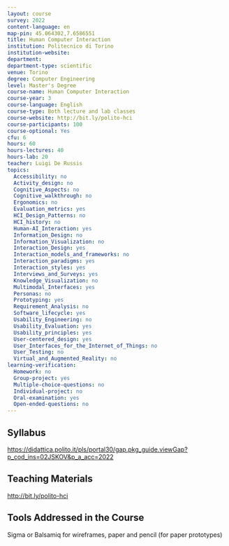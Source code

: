 ```yaml
---
layout: course
survey: 2022
content-language: en
map-pin: 45.064302,7.6586551
title: Human Computer Interaction
institution: Politecnico di Torino
institution-website:  
department: 
department-type: scientific
venue: Torino
degree: Computer Engineering
level: Master's Degree
course-name: Human Computer Interaction
course-year: 3
course-language: English
course-type: Both lecture and lab classes
course-website: http://bit.ly/polito-hci
course-participants: 100
course-optional: Yes
cfu: 6
hours: 60
hours-lectures: 40
hours-lab: 20
teacher: Luigi De Russis
topics: 
  Accessibility: no
  Activity_design: no
  Cognitive_Aspects: no
  Cognitive_walkthrough: no
  Ergonomics: no
  Evaluation_metrics: yes
  HCI_Design_Patterns: no
  HCI_history: no
  Human-AI_Interaction: yes
  Information_Design: no
  Information_Visualization: no
  Interaction_Design: yes
  Interaction_models_and_frameworks: no
  Interaction_paradigms: yes
  Interaction_styles: yes
  Interviews_and_Surveys: yes
  Knowledge_Visualization: no
  Multimodal_Interfaces: yes
  Personas: no
  Prototyping: yes
  Requirement_Analysis: no
  Software_lifecycle: yes
  Usability_Engineering: no
  Usability_Evaluation: yes
  Usability_principles: yes
  User-centered_design: yes
  User_Interfaces_for_the_Internet_of_Things: no
  User_Testing: no
  Virtual_and_Augmented_Reality: no
learning-verification: 
  Homework: no 
  Group-project: yes 
  Multiple-choice-questions: no 
  Individual-project: no 
  Oral-examination: yes 
  Open-ended-questions: no 
---
```



## Syllabus 
https://didattica.polito.it/pls/portal30/gap.pkg_guide.viewGap?p_cod_ins=02JSKOV&p_a_acc=2022

## Teaching Materials 
http://bit.ly/polito-hci

## Tools Addressed in the Course 
Sigma or Balsamiq for wireframes, paper and pencil (for paper prototypes)

